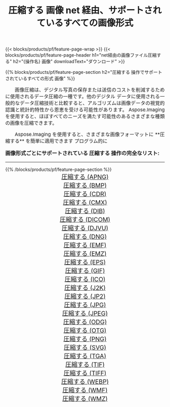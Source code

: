 ﻿---
title: 圧縮する 画像 net 経由、サポートされているすべての画像形式 
weight: 3920
url: /ja/net/compress/ 
lang: ja
langdirlevel: 2
locales: zh-hans,ja,it,ru,de,es,fr,nl,id,lt,pl,pt,vi,tr,ko,zh-hant,ar,hi,th,sv,cs,uk,he
description: Aspose.Imaging を使用すると、net 経由で簡単に 圧縮する イメージを作成できます
---

{{< blocks/products/pf/feature-page-wrap >}}
{{< blocks/products/pf/feature-page-header h1="net経由の画像ファイル圧縮する" h2="{操作名} 画像" downloadText="ダウンロード" >}}


{{% blocks/products/pf/feature-page-section  h2="圧縮する 操作でサポートされているすべての形式 画像" %}}
<p align="justify" style="text-indent:2em;font-size:15px;">
画像圧縮は、デジタル写真の保存または送信のコストを削減するために使用されるデータ圧縮の一種です。他のデジタル データに使用される一般的なデータ圧縮技術と比較すると、アルゴリズムは画像データの視覚的認識と統計的特性から恩恵を受ける可能性があります。
Aspose.Imaging を使用すると、ほぼすべてのニーズを満たす可能性のあるさまざまな種類の画像を圧縮できます。
</p>
<p align="justify" style="text-indent:2em;font-size:15px;">
Aspose.Imaging を使用すると、さまざまな画像フォーマットに **圧縮する** を簡単に適用できます プログラム的に
</p>
<h3 style="margin-top:16px;">
画像形式ごとにサポートされている 圧縮する 操作の完全なリスト:
</h3>
<hr/>
{{% /blocks/products/pf/feature-page-section %}}
<div class="container-fluid productfamilypage bg-gray">
    <div class="convertypes bg-gray agp-content section">
        <div class="container">
		<div class="row other-converters" style="gap: 10px;font-size: 19px;text-align:center;">
		    <div class='col-md-3 other-converter remove-lp remove-rp'><a href="/imaging/ja/net/compress/apng/" style="padding:15px;">圧縮する (APNG)</a></div><div class='col-md-3 other-converter remove-lp remove-rp'><a href="/imaging/ja/net/compress/bmp/" style="padding:15px;">圧縮する (BMP)</a></div><div class='col-md-3 other-converter remove-lp remove-rp'><a href="/imaging/ja/net/compress/cdr/" style="padding:15px;">圧縮する (CDR)</a></div><div class='col-md-3 other-converter remove-lp remove-rp'><a href="/imaging/ja/net/compress/cmx/" style="padding:15px;">圧縮する (CMX)</a></div><div class='col-md-3 other-converter remove-lp remove-rp'><a href="/imaging/ja/net/compress/dib/" style="padding:15px;">圧縮する (DIB)</a></div><div class='col-md-3 other-converter remove-lp remove-rp'><a href="/imaging/ja/net/compress/dicom/" style="padding:15px;">圧縮する (DICOM)</a></div><div class='col-md-3 other-converter remove-lp remove-rp'><a href="/imaging/ja/net/compress/djvu/" style="padding:15px;">圧縮する (DJVU)</a></div><div class='col-md-3 other-converter remove-lp remove-rp'><a href="/imaging/ja/net/compress/dng/" style="padding:15px;">圧縮する (DNG)</a></div><div class='col-md-3 other-converter remove-lp remove-rp'><a href="/imaging/ja/net/compress/emf/" style="padding:15px;">圧縮する (EMF)</a></div><div class='col-md-3 other-converter remove-lp remove-rp'><a href="/imaging/ja/net/compress/emz/" style="padding:15px;">圧縮する (EMZ)</a></div><div class='col-md-3 other-converter remove-lp remove-rp'><a href="/imaging/ja/net/compress/eps/" style="padding:15px;">圧縮する (EPS)</a></div><div class='col-md-3 other-converter remove-lp remove-rp'><a href="/imaging/ja/net/compress/gif/" style="padding:15px;">圧縮する (GIF)</a></div><div class='col-md-3 other-converter remove-lp remove-rp'><a href="/imaging/ja/net/compress/ico/" style="padding:15px;">圧縮する (ICO)</a></div><div class='col-md-3 other-converter remove-lp remove-rp'><a href="/imaging/ja/net/compress/j2k/" style="padding:15px;">圧縮する (J2K)</a></div><div class='col-md-3 other-converter remove-lp remove-rp'><a href="/imaging/ja/net/compress/jp2/" style="padding:15px;">圧縮する (JP2)</a></div><div class='col-md-3 other-converter remove-lp remove-rp'><a href="/imaging/ja/net/compress/jpg/" style="padding:15px;">圧縮する (JPG)</a></div><div class='col-md-3 other-converter remove-lp remove-rp'><a href="/imaging/ja/net/compress/jpeg/" style="padding:15px;">圧縮する (JPEG)</a></div><div class='col-md-3 other-converter remove-lp remove-rp'><a href="/imaging/ja/net/compress/odg/" style="padding:15px;">圧縮する (ODG)</a></div><div class='col-md-3 other-converter remove-lp remove-rp'><a href="/imaging/ja/net/compress/otg/" style="padding:15px;">圧縮する (OTG)</a></div><div class='col-md-3 other-converter remove-lp remove-rp'><a href="/imaging/ja/net/compress/png/" style="padding:15px;">圧縮する (PNG)</a></div><div class='col-md-3 other-converter remove-lp remove-rp'><a href="/imaging/ja/net/compress/svg/" style="padding:15px;">圧縮する (SVG)</a></div><div class='col-md-3 other-converter remove-lp remove-rp'><a href="/imaging/ja/net/compress/tga/" style="padding:15px;">圧縮する (TGA)</a></div><div class='col-md-3 other-converter remove-lp remove-rp'><a href="/imaging/ja/net/compress/tif/" style="padding:15px;">圧縮する (TIF)</a></div><div class='col-md-3 other-converter remove-lp remove-rp'><a href="/imaging/ja/net/compress/tiff/" style="padding:15px;">圧縮する (TIFF)</a></div><div class='col-md-3 other-converter remove-lp remove-rp'><a href="/imaging/ja/net/compress/webp/" style="padding:15px;">圧縮する (WEBP)</a></div><div class='col-md-3 other-converter remove-lp remove-rp'><a href="/imaging/ja/net/compress/wmf/" style="padding:15px;">圧縮する (WMF)</a></div><div class='col-md-3 other-converter remove-lp remove-rp'><a href="/imaging/ja/net/compress/wmz/" style="padding:15px;">圧縮する (WMZ)</a></div>
                </div>
        </div>
    </div>
</div>
<br/>
